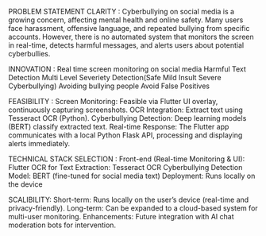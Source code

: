 PROBLEM STATEMENT CLARITY : Cyberbullying on social media is a growing concern, affecting mental health and online safety. Many users face harassment, offensive language, and repeated bullying from specific accounts. However, there is no automated system that monitors the screen in real-time, detects harmful messages, and alerts users about potential cyberbullies.

INNOVATION : Real time screen monitoring on social media
             Harmful Text Detection
             Multi Level Severiety Detection(Safe Mild Insult Severe Cyberbullying)
             Avoiding bullying people
             Avoid False Positives
             
FEASIBILITY : 
Screen Monitoring: Feasible via Flutter UI overlay, continuously capturing screenshots.
OCR Integration: Extract text using Tesseract OCR  (Python).
Cyberbullying Detection: Deep learning models (BERT) classify extracted text.
Real-time Response: The Flutter app communicates with a local Python Flask API, processing and displaying alerts immediately.

TECHNICAL STACK SELECTION :
Front-end (Real-time Monitoring & UI): Flutter
OCR for Text Extraction: Tesseract OCR 
Cyberbullying Detection Model: BERT (fine-tuned for social media text)
Deployment: Runs locally on the device

SCALIBILITY: 
Short-term: Runs locally on the user’s device (real-time and privacy-friendly).
Long-term: Can be expanded to a cloud-based system for multi-user monitoring.
Enhancements: Future integration with AI chat moderation bots for intervention.



